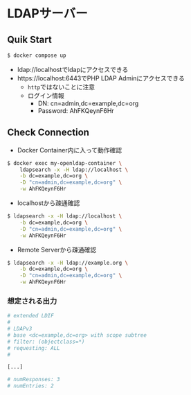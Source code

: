 # LDAPサーバー

## Quik Start

```sh
$ docker compose up
```

- ldap://localhostでldapにアクセスできる
- https://localhost:6443でPHP LDAP Adminにアクセスできる
  - `http`ではないことに注意
  - ログイン情報
    - DN: cn=admin,dc=example,dc=org
    - Password: AhFKQeynF6Hr

## Check Connection

- Docker Container内に入って動作確認

```sh
$ docker exec my-openldap-container \
    ldapsearch -x -H ldap://localhost \
    -b dc=example,dc=org \
    -D "cn=admin,dc=example,dc=org" \
    -w AhFKQeynF6Hr
```

- localhostから疎通確認

```sh
$ ldapsearch -x -H ldap://localhost \
    -b dc=example,dc=org \
    -D "cn=admin,dc=example,dc=org" \
    -w AhFKQeynF6Hr
```

- Remote Serverから疎通確認

```sh
$ ldapsearch -x -H ldap://example.org \
    -b dc=example,dc=org \
    -D "cn=admin,dc=example,dc=org" \
    -w AhFKQeynF6Hr
```

### 想定される出力

```sh
# extended LDIF
#
# LDAPv3
# base <dc=example,dc=org> with scope subtree
# filter: (objectclass=*)
# requesting: ALL
#

[...]

# numResponses: 3
# numEntries: 2
```
